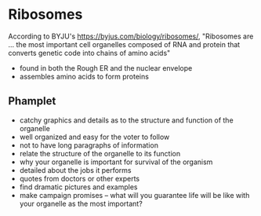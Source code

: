 # Ribosomes
According to BYJU's https://byjus.com/biology/ribosomes/, "Ribosomes are ... the most important cell organelles composed of RNA and protein that converts genetic code into chains of amino acids"

- found in both the Rough ER and the nuclear envelope
- assembles amino acids to form proteins

## Phamplet
- catchy graphics and details as to the structure and function of the organelle
- well organized and easy for the voter to follow
- not to have long paragraphs of information
- relate the structure of the organelle to its function
- why your organelle is important for survival of the organism
- detailed about the jobs it performs
- quotes from doctors or other experts
- find dramatic pictures and examples
- make campaign promises – what will you guarantee life will be like with your organelle as the most important?